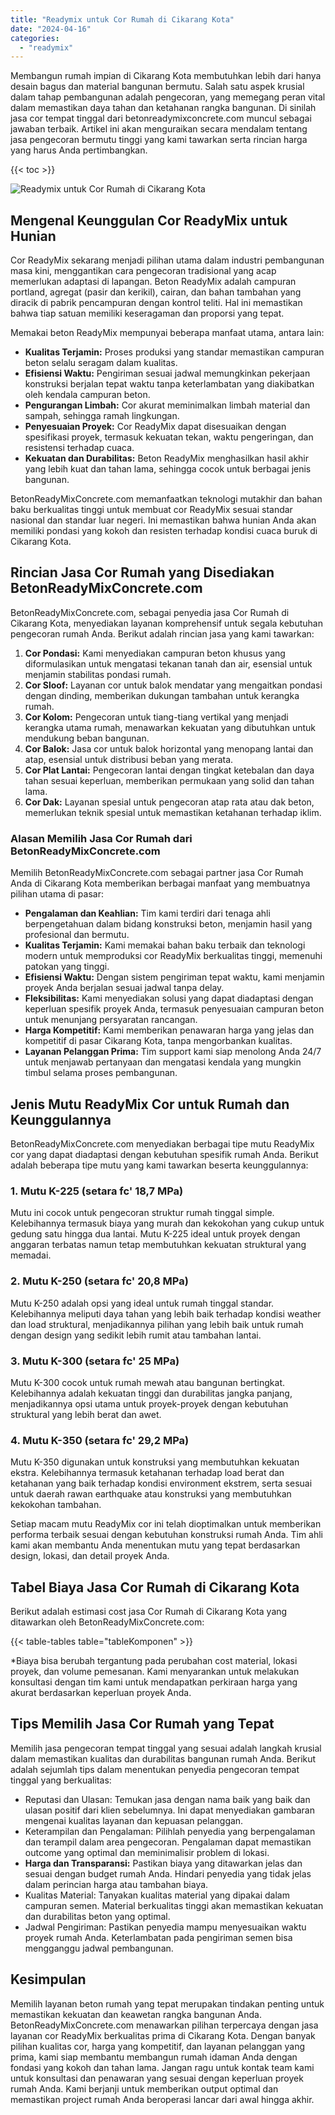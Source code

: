 ```yaml
---
title: "Readymix untuk Cor Rumah di Cikarang Kota"
date: "2024-04-16"
categories: 
  - "readymix"
---
```


Membangun rumah impian di Cikarang Kota membutuhkan lebih dari hanya desain bagus dan material bangunan bermutu. Salah satu aspek krusial dalam tahap pembangunan adalah pengecoran, yang memegang peran vital dalam memastikan daya tahan dan ketahanan rangka bangunan. Di sinilah jasa cor tempat tinggal dari betonreadymixconcrete.com muncul sebagai jawaban terbaik. Artikel ini akan menguraikan secara mendalam tentang jasa pengecoran bermutu tinggi yang kami tawarkan serta rincian harga yang harus Anda pertimbangkan.

{{< toc >}}

![Readymix untuk Cor Rumah di Cikarang Kota](https://betoncor8.github.io/cor/harga-beton-readymix-concrete%20(24).png)

## Mengenal Keunggulan Cor ReadyMix untuk Hunian

Cor ReadyMix sekarang menjadi pilihan utama dalam industri pembangunan masa kini, menggantikan cara pengecoran tradisional yang acap memerlukan adaptasi di lapangan. Beton ReadyMix adalah campuran portland, agregat (pasir dan kerikil), cairan, dan bahan tambahan yang diracik di pabrik pencampuran dengan kontrol teliti. Hal ini memastikan bahwa tiap satuan memiliki keseragaman dan proporsi yang tepat.

Memakai beton ReadyMix mempunyai beberapa manfaat utama, antara lain:

- **Kualitas Terjamin:** Proses produksi yang standar memastikan campuran beton selalu seragam dalam kualitas.
- **Efisiensi Waktu:** Pengiriman sesuai jadwal memungkinkan pekerjaan konstruksi berjalan tepat waktu tanpa keterlambatan yang diakibatkan oleh kendala campuran beton.
- **Pengurangan Limbah:** Cor akurat meminimalkan limbah material dan sampah, sehingga ramah lingkungan.
- **Penyesuaian Proyek:** Cor ReadyMix dapat disesuaikan dengan spesifikasi proyek, termasuk kekuatan tekan, waktu pengeringan, dan resistensi terhadap cuaca.
- **Kekuatan dan Durabilitas:** Beton ReadyMix menghasilkan hasil akhir yang lebih kuat dan tahan lama, sehingga cocok untuk berbagai jenis bangunan.

BetonReadyMixConcrete.com memanfaatkan teknologi mutakhir dan bahan baku berkualitas tinggi untuk membuat cor ReadyMix sesuai standar nasional dan standar luar negeri. Ini memastikan bahwa hunian Anda akan memiliki pondasi yang kokoh dan resisten terhadap kondisi cuaca buruk di Cikarang Kota.

## Rincian Jasa Cor Rumah yang Disediakan BetonReadyMixConcrete.com

BetonReadyMixConcrete.com, sebagai penyedia jasa Cor Rumah di Cikarang Kota, menyediakan layanan komprehensif untuk segala kebutuhan pengecoran rumah Anda. Berikut adalah rincian jasa yang kami tawarkan:

1. **Cor Pondasi:** Kami menyediakan campuran beton khusus yang diformulasikan untuk mengatasi tekanan tanah dan air, esensial untuk menjamin stabilitas pondasi rumah.
2. **Cor Sloof:** Layanan cor untuk balok mendatar yang mengaitkan pondasi dengan dinding, memberikan dukungan tambahan untuk kerangka rumah.
3. **Cor Kolom:** Pengecoran untuk tiang-tiang vertikal yang menjadi kerangka utama rumah, menawarkan kekuatan yang dibutuhkan untuk mendukung beban bangunan.
4. **Cor Balok:** Jasa cor untuk balok horizontal yang menopang lantai dan atap, esensial untuk distribusi beban yang merata.
5. **Cor Plat Lantai:** Pengecoran lantai dengan tingkat ketebalan dan daya tahan sesuai keperluan, memberikan permukaan yang solid dan tahan lama.
6. **Cor Dak:** Layanan spesial untuk pengecoran atap rata atau dak beton, memerlukan teknik spesial untuk memastikan ketahanan terhadap iklim.

### Alasan Memilih Jasa Cor Rumah dari BetonReadyMixConcrete.com

Memilih BetonReadyMixConcrete.com sebagai partner jasa Cor Rumah Anda di Cikarang Kota memberikan berbagai manfaat yang membuatnya pilihan utama di pasar:

- **Pengalaman dan Keahlian:** Tim kami terdiri dari tenaga ahli berpengetahuan dalam bidang konstruksi beton, menjamin hasil yang profesional dan bermutu.
- **Kualitas Terjamin:** Kami memakai bahan baku terbaik dan teknologi modern untuk memproduksi cor ReadyMix berkualitas tinggi, memenuhi patokan yang tinggi.
- **Efisiensi Waktu:** Dengan sistem pengiriman tepat waktu, kami menjamin proyek Anda berjalan sesuai jadwal tanpa delay.
- **Fleksibilitas:** Kami menyediakan solusi yang dapat diadaptasi dengan keperluan spesifik proyek Anda, termasuk penyesuaian campuran beton untuk menunjang persyaratan rancangan.
- **Harga Kompetitif:** Kami memberikan penawaran harga yang jelas dan kompetitif di pasar Cikarang Kota, tanpa mengorbankan kualitas.
- **Layanan Pelanggan Prima:** Tim support kami siap menolong Anda 24/7 untuk menjawab pertanyaan dan mengatasi kendala yang mungkin timbul selama proses pembangunan.

## Jenis Mutu ReadyMix Cor untuk Rumah dan Keunggulannya

BetonReadyMixConcrete.com menyediakan berbagai tipe mutu ReadyMix cor yang dapat diadaptasi dengan kebutuhan spesifik rumah Anda. Berikut adalah beberapa tipe mutu yang kami tawarkan beserta keunggulannya:

### 1\. Mutu K-225 (setara fc' 18,7 MPa)

Mutu ini cocok untuk pengecoran struktur rumah tinggal simple. Kelebihannya termasuk biaya yang murah dan kekokohan yang cukup untuk gedung satu hingga dua lantai. Mutu K-225 ideal untuk proyek dengan anggaran terbatas namun tetap membutuhkan kekuatan struktural yang memadai.

### 2\. Mutu K-250 (setara fc' 20,8 MPa)

Mutu K-250 adalah opsi yang ideal untuk rumah tinggal standar. Kelebihannya meliputi daya tahan yang lebih baik terhadap kondisi weather dan load struktural, menjadikannya pilihan yang lebih baik untuk rumah dengan design yang sedikit lebih rumit atau tambahan lantai.

### 3\. Mutu K-300 (setara fc' 25 MPa)

Mutu K-300 cocok untuk rumah mewah atau bangunan bertingkat. Kelebihannya adalah kekuatan tinggi dan durabilitas jangka panjang, menjadikannya opsi utama untuk proyek-proyek dengan kebutuhan struktural yang lebih berat dan awet.

### 4\. Mutu K-350 (setara fc' 29,2 MPa)

Mutu K-350 digunakan untuk konstruksi yang membutuhkan kekuatan ekstra. Kelebihannya termasuk ketahanan terhadap load berat dan ketahanan yang baik terhadap kondisi environment ekstrem, serta sesuai untuk daerah rawan earthquake atau konstruksi yang membutuhkan kekokohan tambahan.

Setiap macam mutu ReadyMix cor ini telah dioptimalkan untuk memberikan performa terbaik sesuai dengan kebutuhan konstruksi rumah Anda. Tim ahli kami akan membantu Anda menentukan mutu yang tepat berdasarkan design, lokasi, dan detail proyek Anda.

## Tabel Biaya Jasa Cor Rumah di Cikarang Kota

Berikut adalah estimasi cost jasa Cor Rumah di Cikarang Kota yang ditawarkan oleh BetonReadyMixConcrete.com:

{{< table-tables table="tableKomponen" >}}

\*Biaya bisa berubah tergantung pada perubahan cost material, lokasi proyek, dan volume pemesanan. Kami menyarankan untuk melakukan konsultasi dengan tim kami untuk mendapatkan perkiraan harga yang akurat berdasarkan keperluan proyek Anda.

## Tips Memilih Jasa Cor Rumah yang Tepat

Memilih jasa pengecoran tempat tinggal yang sesuai adalah langkah krusial dalam memastikan kualitas dan durabilitas bangunan rumah Anda. Berikut adalah sejumlah tips dalam menentukan penyedia pengecoran tempat tinggal yang berkualitas:

- Reputasi dan Ulasan: Temukan jasa dengan nama baik yang baik dan ulasan positif dari klien sebelumnya. Ini dapat menyediakan gambaran mengenai kualitas layanan dan kepuasan pelanggan.
- Keterampilan dan Pengalaman: Pilihlah penyedia yang berpengalaman dan terampil dalam area pengecoran. Pengalaman dapat memastikan outcome yang optimal dan meminimalisir problem di lokasi.
- **Harga dan Transparansi:** Pastikan biaya yang ditawarkan jelas dan sesuai dengan budget rumah Anda. Hindari penyedia yang tidak jelas dalam perincian harga atau tambahan biaya.
- Kualitas Material: Tanyakan kualitas material yang dipakai dalam campuran semen. Material berkualitas tinggi akan memastikan kekuatan dan durabilitas beton yang optimal.
- Jadwal Pengiriman: Pastikan penyedia mampu menyesuaikan waktu proyek rumah Anda. Keterlambatan pada pengiriman semen bisa mengganggu jadwal pembangunan.

## Kesimpulan

Memilih layanan beton rumah yang tepat merupakan tindakan penting untuk memastikan kekuatan dan keawetan rangka bangunan Anda. BetonReadyMixConcrete.com menawarkan pilihan terpercaya dengan jasa layanan cor ReadyMix berkualitas prima di Cikarang Kota. Dengan banyak pilihan kualitas cor, harga yang kompetitif, dan layanan pelanggan yang prima, kami siap membantu membangun rumah idaman Anda dengan fondasi yang kokoh dan tahan lama. Jangan ragu untuk kontak team kami untuk konsultasi dan penawaran yang sesuai dengan keperluan proyek rumah Anda. Kami berjanji untuk memberikan output optimal dan memastikan project rumah Anda beroperasi lancar dari awal hingga akhir.
